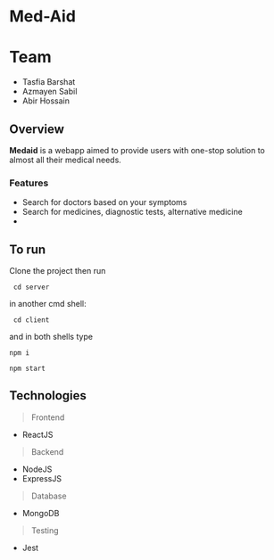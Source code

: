 
# **Med-Aid**

# Team

- Tasfia Barshat
- Azmayen Sabil
- Abir Hossain


## Overview

**Medaid** is a webapp aimed to provide users with one-stop solution to almost all their medical needs.

### Features

- Search for doctors based on your symptoms
- Search for medicines, diagnostic tests, alternative medicine
- 

## To run

Clone the project then run


` cd server`

in another cmd shell:

` cd client`

and in both shells type

`npm i     `

` npm start    `

## Technologies
> Frontend
- ReactJS
> Backend
- NodeJS
- ExpressJS
> Database
- MongoDB
> Testing
- Jest

